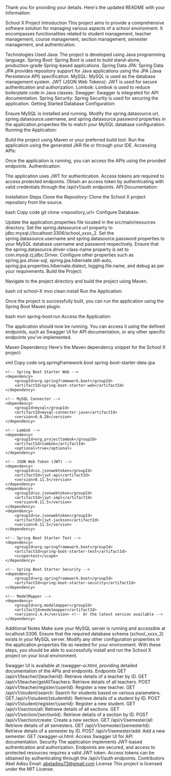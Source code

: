 
Thank you for providing your details. Here's the updated README with your information:

School X Project
Introduction
This project aims to provide a comprehensive software solution for managing various aspects of a school environment. It encompasses functionalities related to student management, teacher management, course management, section management, semester management, and authentication.

Technologies Used
Java: The project is developed using Java programming language.
Spring Boot: Spring Boot is used to build stand-alone, production-grade Spring-based applications.
Spring Data JPA: Spring Data JPA provides repository support for Java applications using the JPA (Java Persistence API) specification.
MySQL: MySQL is used as the database management system.
JWT (JSON Web Tokens): JWT is used for secure authentication and authorization.
Lombok: Lombok is used to reduce boilerplate code in Java classes.
Swagger: Swagger is integrated for API documentation.
Spring Security: Spring Security is used for securing the application.
Getting Started
Database Configuration:

Ensure MySQL is installed and running.
Modify the spring.datasource.url, spring.datasource.username, and spring.datasource.password properties in the application.properties file to match your MySQL database configuration.
Running the Application:

Build the project using Maven or your preferred build tool.
Run the application using the generated JAR file or through your IDE.
Accessing APIs:

Once the application is running, you can access the APIs using the provided endpoints.
Authentication:

The application uses JWT for authentication. Access tokens are required to access protected endpoints.
Obtain an access token by authenticating with valid credentials through the /api/v1/auth endpoints.
API Documentation:   


Installation Steps
Clone the Repository: Clone the School X project repository from the source.

bash
Copy code
git clone <repository_url>
Configure Database:

Update the application.properties file located in the src/main/resources directory.
Set the spring.datasource.url property to jdbc:mysql://localhost:3306/school_xxxx_2.
Set the spring.datasource.username and spring.datasource.password properties to your MySQL database username and password respectively.
Ensure that the spring.datasource.driver-class-name property is set to com.mysql.cj.jdbc.Driver.
Configure other properties such as spring.jpa.show-sql, spring.jpa.hibernate.ddl-auto, spring.jpa.properties.hibernate.dialect, logging.file.name, and debug as per your requirements.
Build the Project:

Navigate to the project directory and build the project using Maven.

bash
    cd school-X
    mvn clean install
Run the Application:

Once the project is successfully built, you can run the application using the Spring Boot Maven plugin.

bash
    mvn spring-boot:run
Access the Application:

The application should now be running. You can access it using the defined endpoints, such as Swagger UI for API documentation, or any other specific endpoints you've implemented.

Maven Dependency
Here's the Maven dependency snippet for the School X project:

xml
Copy code
<dependencies>
    <!-- Spring Boot Starter Data JPA -->
    <dependency>
        <groupId>org.springframework.boot</groupId>
        <artifactId>spring-boot-starter-data-jpa</artifactId>
    </dependency>
    
    <!-- Spring Boot Starter Web -->
    <dependency>
        <groupId>org.springframework.boot</groupId>
        <artifactId>spring-boot-starter-web</artifactId>
    </dependency>

    <!-- MySQL Connector -->
    <dependency>
        <groupId>mysql</groupId>
        <artifactId>mysql-connector-java</artifactId>
        <version>8.0.28</version>
    </dependency>

    <!-- Lombok -->
    <dependency>
        <groupId>org.projectlombok</groupId>
        <artifactId>lombok</artifactId>
        <optional>true</optional>
    </dependency>
    
    <!-- JSON Web Token (JWT) -->
    <dependency>
        <groupId>io.jsonwebtoken</groupId>
        <artifactId>jjwt-api</artifactId>
        <version>0.11.5</version>
    </dependency>
    <dependency>
        <groupId>io.jsonwebtoken</groupId>
        <artifactId>jjwt-impl</artifactId>
        <version>0.11.5</version>
    </dependency>
    <dependency>
        <groupId>io.jsonwebtoken</groupId>
        <artifactId>jjwt-jackson</artifactId>
        <version>0.11.5</version>
    </dependency>
    
    <!-- Spring Boot Starter Test -->
    <dependency>
        <groupId>org.springframework.boot</groupId>
        <artifactId>spring-boot-starter-test</artifactId>
        <scope>test</scope>
    </dependency>
    
    <!-- Spring Boot Starter Security -->
    <dependency>
        <groupId>org.springframework.boot</groupId>
        <artifactId>spring-boot-starter-security</artifactId>
    </dependency>
    
    <!-- ModelMapper -->
    <dependency>
        <groupId>org.modelmapper</groupId>
        <artifactId>modelmapper</artifactId>
        <version>2.4.4</version> <!-- Or the latest version available -->
    </dependency>
</dependencies>
Additional Notes
Make sure your MySQL server is running and accessible at localhost:3306.
Ensure that the required database schema (school_xxxx_2) exists in your MySQL server.
Modify any other configuration properties in the application.properties file as needed for your environment.
With these steps, you should be able to successfully install and run the School X project on your local environment.

Swagger UI is available at /swagger-ui.html, providing detailed documentation of the APIs and endpoints.
Endpoints
GET /api/v1/teacher/{teacherId}: Retrieve details of a teacher by ID.
GET /api/v1/teacher/getAllTeachers: Retrieve details of all teachers.
POST /api/v1/teacher/register/{userId}: Register a new teacher.
GET /api/v1/student/search: Search for students based on various parameters.
GET /api/v1/student/{studentId}: Retrieve details of a student by ID.
POST /api/v1/student/register/{userId}: Register a new student.
GET /api/v1/section/all: Retrieve details of all sections.
GET /api/v1/section/{sectionId}: Retrieve details of a section by ID.
POST /api/v1/section/create: Create a new section.
GET /api/v1/semester/all: Retrieve details of all semesters.
GET /api/v1/semester/{semesterId}: Retrieve details of a semester by ID.
POST /api/v1/semester/add: Add a new semester.
GET /swagger-ui.html: Access Swagger UI for API documentation.
Security
The application implements JWT-based authentication and authorization.
Endpoints are secured, and access to protected resources requires a valid JWT token.
Access tokens can be obtained by authenticating through the /api/v1/auth endpoints.
Contributors
Abel Adisu
Email: abeladisu73@gmail.com
License
This project is licensed under the MIT License.
